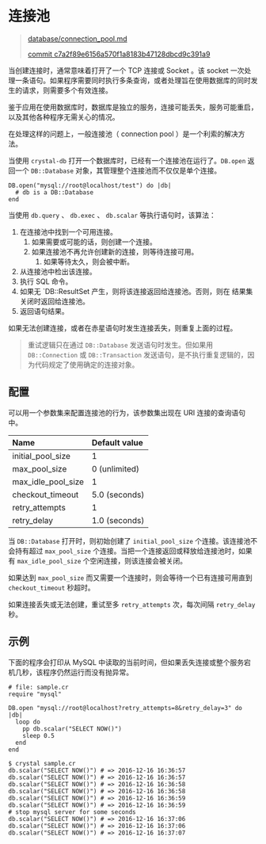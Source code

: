 # 连接池

> [database/connection_pool.md][connection_pool]
>
> [commit c7a2f89e6156a570f1a8183b47128dbcd9c391a9][commit]

[connection_pool]: https://github.com/crystal-lang/crystal-book/blob/master/database/connection_pool.md
[commit]:https://github.com/crystal-lang/crystal-book/commit/c7a2f89e6156a570f1a8183b47128dbcd9c391a9

当创建连接时，通常意味着打开了一个 TCP 连接或 Socket 。该 socket 一次处理一条语句。如果程序需要同时执行多条查询，或者处理旨在使用数据库的同时发生的请求，则需要多个有效连接。

鉴于应用在使用数据库时，数据库是独立的服务，连接可能丢失，服务可能重启，以及其他各种程序无需关心的情况。

在处理这样的问题上，一般连接池（ connection pool ）是一个利索的解决方法。


当使用 `crystal-db` 打开一个数据库时，已经有一个连接池在运行了。`DB.open` 返回一个 `DB::Database` 对象，其管理整个连接池而不仅仅是单个连接。

```crystal
DB.open("mysql://root@localhost/test") do |db|
  # db is a DB::Database
end
```

当使用 `db.query` 、 `db.exec` 、 `db.scalar` 等执行语句时，该算法：

1. 在连接池中找到一个可用连接。
	1. 如果需要或可能的话，则创建一个连接。
	2. 如果连接池不再允许创建新的连接，则等待连接可用。
		1. 如果等待太久，则会被中断。
2. 从连接池中检出该连接。
3. 执行 SQL 命令。
4. 如果无 `DB::ResultSet 产生，则将该连接返回给连接池。否则，则在 结果集关闭时返回给连接池。
5. 返回语句结果。

如果无法创建连接，或者在赤星语句时发生连接丢失，则重复上面的过程。

> 重试逻辑只在通过 `DB::Database` 发送语句时发生。但如果用 `DB::Connection` 或 `DB::Transaction` 发送语句，是不执行重复逻辑的，因为代码规定了使用确定的连接对象。

## 配置

可以用一个参数集来配置连接池的行为，该参数集出现在 URI 连接的查询语句中。

| Name | Default value |
| :--- | :--- |
| initial\_pool\_size | 1 |
| max\_pool\_size | 0 \(unlimited\) |
| max\_idle\_pool\_size | 1 |
| checkout\_timeout | 5.0 \(seconds\) |
| retry\_attempts | 1 |
| retry\_delay | 1.0 \(seconds\) |

当 `DB::Database` 打开时，则初始创建了 `initial_pool_size` 个连接。该连接池不会持有超过 `max_pool_size` 个连接。当把一个连接返回或释放给连接池时，如果有 `max_idle_pool_size` 个空闲连接，则该连接会被关闭。

如果达到 `max_pool_size` 而又需要一个连接时，则会等待一个已有连接可用直到 `checkout_timeout` 秒超时。

如果连接丢失或无法创建，重试至多 `retry_attempts` 次，每次间隔 `retry_delay` 秒。

## 示例

下面的程序会打印从 MySQL 中读取的当前时间，但如果丢失连接或整个服务宕机几秒，该程序仍然运行而没有抛异常。

```crystal
# file: sample.cr
require "mysql"

DB.open "mysql://root@localhost?retry_attempts=8&retry_delay=3" do |db|
  loop do
    pp db.scalar("SELECT NOW()")
    sleep 0.5
  end
end
```

```
$ crystal sample.cr
db.scalar("SELECT NOW()") # => 2016-12-16 16:36:57
db.scalar("SELECT NOW()") # => 2016-12-16 16:36:57
db.scalar("SELECT NOW()") # => 2016-12-16 16:36:58
db.scalar("SELECT NOW()") # => 2016-12-16 16:36:58
db.scalar("SELECT NOW()") # => 2016-12-16 16:36:59
db.scalar("SELECT NOW()") # => 2016-12-16 16:36:59
# stop mysql server for some seconds
db.scalar("SELECT NOW()") # => 2016-12-16 16:37:06
db.scalar("SELECT NOW()") # => 2016-12-16 16:37:06
db.scalar("SELECT NOW()") # => 2016-12-16 16:37:07
```
